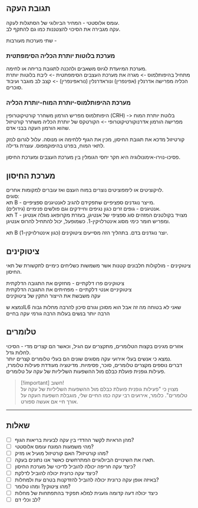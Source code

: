 ## תגובת העקה
עומס אלוסטטי - המחיר הביולוגי של הסתגלות לעקה.  
עקה מגבירה את הסיכוי להצטננות כמו גם להתקף לב.

שתי מערכות מעורבות - 
### מערכת בלוטות יותרת הכליה הסימפתטית
מערכת המיועדת לגיוס משאבים ולהכנה לתגובת בריחה או לחימה.  
מתחיל בהיפותלמוס -> מגרה את מערכת העצבים הסימפתטית -> ליבת בלוטות יותרת הכליה מפרישה אדרנלין (אפינפרין) ונוראדרנלין (נוראפינפרין) -> קצב לב מוגבר ועיבוד סוכרים.
### מערכת ההיפותלמוס-יותרת המוח-יותרת הכליה
היפותלמוס מפריש הורמון משחרר קורטיקוטרופין (CRH) -> בלוטת יותרת המוח מפרישה הורמון אדרנוקורטיקוטרופי -> הקורטקס של יותרת הכליה משחרר קורטיזול שהוא הורמון העקה בבני אדם.

קורטיזול מדכא את תגובת החיסון, מכין את הגוף ללחימה או מנוסה. עלול לגרום לנזק לתאי המוח, בפרט בהיפוקמפוס. עוצרת גדילה.


פסיכו-נוירו-אימונולוגיה היא חקר יחסי הגומלין בין מערכת העצבים ומערכת החיסון.

## מערכת החיסון  
לויקוציטים או לימפוציטים נוצרים במוח העצם ואז עוברים למקומות אחרים.  
סוגים:  
תא B - מייצר נוגדנים ספציפיים שתפקידם להגיב לאנטיגנים ספציפיים.  
אנטיגנים - גופים זרים כגון נגיפים וחיידקים וגם פולשים פנימיים (גידולים).  
תא T - מצויד בקולטנים המזהים סוג ספציפי של אנטיגן, בעזרת מקרופאג מגלה אנטיגן ומפריש חומר כימי מסוג אינטרלויקין-1. כשמופעל, יכול להתחיל להרוס אנטיגן.

תא B יוצר נוגדנים בדם. בתהליך הזה מסייעים ציטוקינים (כגון אינטרלויקין-1).

## ציטוקינים
ציטוקינים - מולקולות חלבונים קטנות אשר משמשות כשליחים כימיים לתקשורת של תאי החיסון.  
  
ציטוקינים פרו דלקתיים - מחזקים את התגובה הדלקתית  
ציטוקיניים אנטי דלקתיים - מפחיתים את התגובה הדלקתית  
עקה משבשת את הייצור התקין של ציטוקינים

נמצא שIL6 שאני לא בטוחה מה זה אבל הוא מסוכן וגורם סיכון להרבה מחלות גבוה הרבה יותר בנשים בעלות הרבה גורמי עקה בחיים  
  
## טלומרים  
אזורים מגינים בקצות הטלומרים, מתקצרים עם הגיל, וכאשר הם קצרים מדי - הסיכוי לחלות גדל.  
נמצא כי אנשים בעלי אירועי עקה מסוגים שונים הם בעלי טלומרים קצרים יותר.    
דברים נוספים מקצרים טלומרים, סוכר, פסימיות. מדיטציה מעודדת פעילות טלומרז, פעילות גופנית פועלת כבלם מול ההשפעות השליליות של עקה על טלומרים.  
  
>[!important] חשוב!  
>מצוין כי "פעילות גופנית פועלת כבלם מול ההשפעות השליליות של עקה על טלומרים". כלומר, אירועים רבי עקה כמו החיים שלי, מוגבלת השפעת העקה על אורך חיי אם אעשה ספורט.

___
## שאלות
- [ ] מהן הראיות לקשר ההדדי בין עקה לבעיות בריאות הגוף?
- [ ] מהי משמעות המונח עומס אלוסטטי?
- [ ] מהו קורטיזול? האם קורטיזול מועיל או מזיק?
- [ ] תארו את השינויים הביולוגיים המתרחשים כאשר אנו נתונים בעקה.
- [ ] כיצד עקה חריפה יכולה להוביל לדיכוי של מערכת החיסון?
- [ ] כיצד עקה כרונית יכולה להוביל לדלקת?
- [ ] באיזה אופן עקה כרונית יכולה להוביל להזדקנות בטרם עת ולמחלות?
- [ ] מהו ציטוקין? ומהו טלומר?
- [ ] כיצד יכולה דעה קדומה גזענית למלא תפקיד בהתפתחות של מחלות
- [ ] לב וכלי דם?
